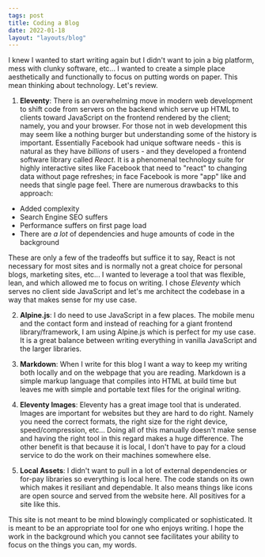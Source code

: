 ```yaml
---
tags: post
title: Coding a Blog
date: 2022-01-18
layout: "layouts/blog"
---
```


I knew I wanted to start writing again but I didn't want to join a big platform, mess with clunky software, etc... I wanted to create a simple place aesthetically and functionally to focus on putting words on paper. This mean thinking about technology. Let's review.

1. **Eleventy**: There is an overwhelming move in modern web development to shift code from servers on the backend which serve up HTML to clients toward JavaScript on the frontend rendered by the client; namely, you and your browser. For those not in web development this may seem like a nothing burger but understanding some of the history is important. Essentially Facebook had unique software needs - this is natural as they have *billions* of users - and they developed a frontend software library called *React*. It is a phenomenal technology suite for highly interactive sites like Facebook that need to "react" to changing data without page refreshes; in face Facebook is more "app" like and needs that single page feel. There are numerous drawbacks to this approach:
- Added complexity
- Search Engine SEO suffers
- Performance suffers on first page load
- There are *a lot* of dependencies and huge amounts of code in the background

These are only a few of the tradeoffs but suffice it to say, React is not necessary for most sites and is normally not a great choice for personal blogs, marketing sites, etc... I wanted to leverage a tool that was flexible, lean, and which allowed me to focus on writing. I chose *Eleventy* which serves no client side JavaScript and let's me architect the codebase in a way that makes sense for my use case.

2. **Alpine.js**: I do need to use JavaScript in a few places. The mobile menu and the contact form and instead of reaching for a giant frontend library/framework, I am using Alpine.js which is perfect for my use case. It is a great balance between writing everything in vanilla JavaScript and the larger libraries.

3. **Markdown**: When I write for this blog I want a way to keep my writing both locally and on the webpage that you are reading. Markdown is a simple markup language that compiles into HTML at build time but leaves me with simple and portable text files for the original writing.

4. **Eleventy Images**: Eleventy has a great image tool that is underated. Images are important for websites but they are hard to do right. Namely you need the correct formats, the right size for the right device, speed/compression, etc... Doing all of this manually doesn't make sense and having the right tool in this regard makes a huge difference. The other benefit is that because it is local, I don't have to pay for a cloud service to do the work on their machines somewhere else.

5. **Local Assets**: I didn't want to pull in a lot of external dependencies or for-pay libraries so everything is local here. The code stands on its own which makes it resiliant and dependable. It also means things like icons are open source and served from the website here. All positives for a site like this.

This site is not meant to be mind blowingly complicated or sophisticated. It is meant to be an appropriate tool for one who enjoys writing. I hope the work in the background which you cannot see facilitates your ability to focus on the things you can, my words.
